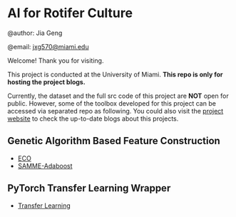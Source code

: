 # AI for Rotifer Culture

@author: Jia Geng

@email: jxg570@miami.edu

Welcome! Thank you for visiting. 

This project is conducted at the University of Miami. __This repo is only for hosting the project blogs.__

Currently, the dataset and the full src code of this project are __NOT__ open for public. However, some of the toolbox developed for this project can be accessed via separated repo as following. You could also visit the [project website](https://gengjia0214.github.io/AIRoti/) to check the up-to-date blogs about this projects.

## Genetic Algorithm Based Feature Construction

- [ECO](https://github.com/gengjia0214/Python-Genetic-Algorithm-ECO-Feature-Selection)
- [SAMME-Adaboost](https://github.com/gengjia0214/Python-Multiclass-AdaBoost-SAMME)

## PyTorch Transfer Learning Wrapper

- [Transfer Learning](https://github.com/gengjia0214/PyTroch-Transfer-Learning-Wrapper)
